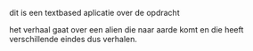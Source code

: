 dit is een textbased aplicatie over de opdracht 

het verhaal gaat over een alien die naar aarde komt en die heeft verschillende eindes dus verhalen. 

